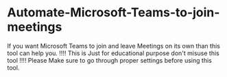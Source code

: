 # Automate-Microsoft-Teams-to-join-meetings
If you want Microsoft Teams to join and leave Meetings on its own than this tool can help you.
!!!! This is Just for educational purpose don't misuse this tool !!!!
Please Make sure to go through proper settings before using this tool.
